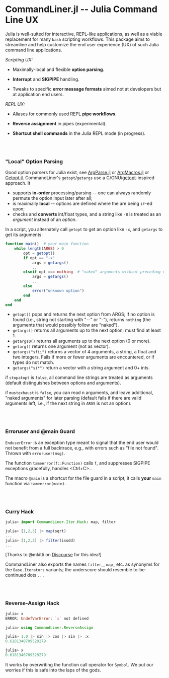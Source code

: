 # CommandLiner.jl -- Julia Command Line UX

Julia is well-suited for interactive, REPL-like applications, as well as a viable replacement for many `bash` scripting workflows. This package aims to streamline and help customize the end user experience (UX) of such Julia command line applications.

*Scripting UX:*

* Maximally-local and flexible **option parsing**.

* **Interrupt** and **SIGPIPE** handling.

* Tweaks to specific **error message formats** aimed not at developers but at application end users.

*REPL UX:*

* Aliases for commonly used REPL **pipe workflows**.

* **Reverse assignment** in pipes (experimental).

* **Shortcut shell commands** in the Julia REPL mode (in progress).

<br>
<br>

### "Local" Option Parsing

Good option parsers for Julia exist, see [ArgParse.jl](https://github.com/carlobaldassi/ArgParse.jl) or [ArgMacros.jl](https://github.com/zachmatson/ArgMacros.jl) or [Getopt.jl](https://github.com/attractivechaos/Getopt.jl). CommandLiner's `getopt`/`getargs` use a C/GNU/[getopt](https://www.gnu.org/software/libc/manual/html_node/Getopt.html)-inspired approach. It
- supports **in-order** processing/parsing -- one can always randomly permute the option input later after all;
- is maximally **local** -- options are defined where the are being `if`-ed upon;
- checks and **converts** int/float types, and a string like `-8` is treated as an *argument* instead of an *option*.

In a script, you alternately call `getopt` to get an option like `-x`, and `getargs` to get its arguments:
```julia
function main()  # your main function
    while length(ARGS) > 0
        opt = getopt()
        if opt == "-x"
            args = getargs()
            ..
        elseif opt === nothing  # "naked" arguments without preceding option
            args = getargs()
            ..
        else
            error("unknown option")
        end
    end
end
```

- `getopt()` pops and returns the next option from ARGS; if no option is found (i.e., string not starting with "--" or "-"), returns `nothing` (the arguments that would possibly follow are "naked").
- `getargs()` returns all arguments up to the next option; must find at least 1.
- `getargs0()` returns all arguments up to the next option (0 or more).
- `getarg()` returns one argument (not as vector).
- `getargs("sfii")` returns a vector of 4 arguments, a string, a float and two integers. Fails if more or fewer arguments are encountered, or if types do not match.
- `getargs("si*")` return a vector with a string argument and 0+ ints.

if `stopatopt` is `false`, all command line strings are treated as arguments (default distinguishes between options and arguments).

if `mustexhaust` is `false`, you can read n arguments, and leave additional, "naked arguments" for later parsing (default fails if there are valid arguments left, i.e., if the next string in `ARGS` is not an option).

<br>
<br>

### Erroruser and @main Guard

`EnduserError` is an exception type meant to signal that the end user would not benefit from a full backtrace, e.g., with errors such as "file not found". Thrown with `erroruser(msg)`.

The function `tameerror(f::Function)` calls `f`, and suppresses SIGPIPE exceptions gracefully, handles <Ctrl+C>..

The macro `@main` is a shortcut for the file guard in a script; it calls **your** `main` function via `tameerror(main)`.

<br>
<br>

### Curry Hack

```julia
julia> import CommandLiner.Iter.Hack: map, filter

julia> [1,2,3] |> map(sqrt)
...
julia> [1,2,3] |> filter(isodd)
...
```

[Thanks to @mkitti on [Discourse](https://discourse.julialang.org/t/enlistment-for-corsairing-the-map-function-in-repl-main-only/96768) for this idea!]

CommandLiner also exports the names `filter_`, `map_` etc. as synonyms for the `Base.Iterators` variants; the underscore should resemble to-be-continued dots `...` 

<br>
<br>

### Reverse-Assign Hack

```julia
julia> x
ERROR: UndefVarError: `x` not defined

julia> using CommandLiner.ReverseAssign

julia> 1.0 |> sin |> cos |> sin |> :x
0.6181340709529279

julia> x
0.6181340709529279
```
It works by overwriting the function call operator for `Symbol`. We put our worries if this is safe into the laps of the gods.

